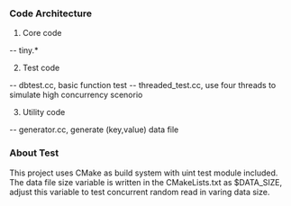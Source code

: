 ### Code Architecture ###

1. Core code

-- tiny.\*

2. Test code

-- dbtest.cc, basic function test
-- threaded\_test.cc, use four threads to simulate high concurrency scenorio

3. Utility code

-- generator.cc, generate (key,value) data file

### About Test ###

This project uses CMake as build system with uint test module included.
The data file size variable is written in the CMakeLists.txt as $DATA\_SIZE,
adjust this variable to test concurrent random read in varing data size.


